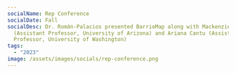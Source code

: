 ```yaml
---
socialName: Rep Conference
socialDate: Fall
socialDesc: Dr. Román-Palacios presented BarrioMap along with Mackenzie Waller
  (Assistant Professor, University of Arizona) and Ariana Cantu (Assistant
  Professor, University of Washington)
tags:
  - "2023"
image: /assets/images/socials/rep-conference.png
---
```

